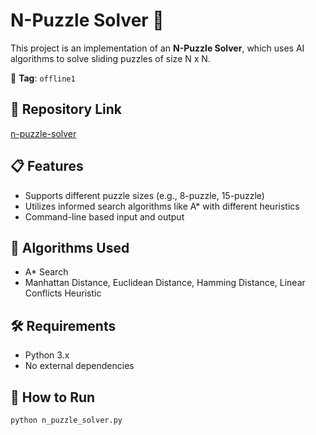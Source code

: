 # N-Puzzle Solver 🔢

This project is an implementation of an **N-Puzzle Solver**, which uses AI algorithms to solve sliding puzzles of size N x N.

📌 **Tag**: `offline1`

## 🔗 Repository Link

[n-puzzle-solver](https://github.com/Tuhin-ninja/n-puzzle-solver)

## 📋 Features

- Supports different puzzle sizes (e.g., 8-puzzle, 15-puzzle)
- Utilizes informed search algorithms like A* with different heuristics
- Command-line based input and output

## 🧠 Algorithms Used

- A* Search
- Manhattan Distance, Euclidean Distance, Hamming Distance, Linear Conflicts Heuristic

## 🛠️ Requirements

- Python 3.x
- No external dependencies

## 🚀 How to Run

```bash
python n_puzzle_solver.py
